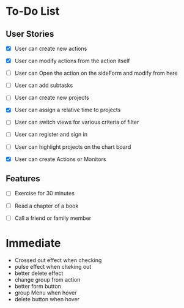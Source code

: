 # To-Do List

## User Stories

- [X] User can create new actions
- [X] User can modify actions from the action itself 
- [ ] User can Open the action on the sideForm and modify from here 
- [ ] User can add subtasks
- [ ] User can create new projects 
- [X] User can assign a relative time to projects
- [ ] User can switch views for various criteria of filter
- [ ] User can register and sign in
- [ ] User can highlight projects on the chart board
- [X] User can create Actions or Monitors




## Features
- [ ] Exercise for 30 minutes
- [ ] Read a chapter of a book
- [ ] Call a friend or family member



# Immediate

- Crossed out effect when checking
- pulse effect when cheking out 
- better delete effect  
- change group from action 
- better form button 
- group Menu when hover 
- delete button when hover 